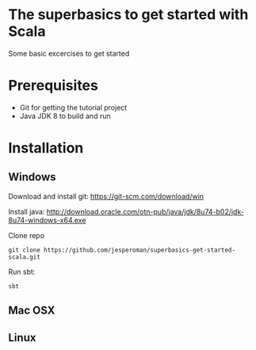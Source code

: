 # The superbasics to get started with Scala
Some basic excercises to get started

# Prerequisites
- Git for getting the tutorial project
- Java JDK 8 to build and run

# Installation

## Windows
Download and install git: https://git-scm.com/download/win

Install java: http://download.oracle.com/otn-pub/java/jdk/8u74-b02/jdk-8u74-windows-x64.exe

Clone repo

```git clone https://github.com/jesperoman/superbasics-get-started-scala.git```

Run sbt:
```
sbt
```

## Mac OSX

## Linux



